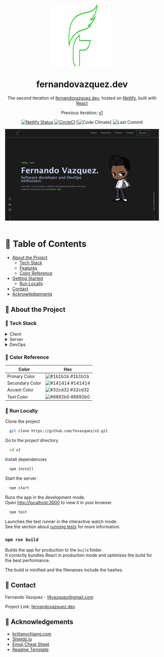 <div align="center">
  <img src="./src/img/logo.svg" width=200 height=200>
  <h1>fernandovazquez.dev</h1>
  <p>
    The second iteration of <a href="https://fernandovazquez.dev/">fernandovazquez.dev</a>, hosted on 
    <a href="https://www.netlify.com">Netlify</a>, built with <a href="https://github.com/facebook/create-react-app">React</a>
  </p>
  <p align="center">
    Previous iteration:
    <a href="https://github.com/fevazquez/v1" target="_blank">v1</a>  
  </p>

[![Netlify Status](https://api.netlify.com/api/v1/badges/e62b67af-8a25-47c1-96b9-38a946fb71e2/deploy-status)](https://app.netlify.com/sites/vigilant-elion-a37e60/deploys)
[![CircleCI](https://circleci.com/gh/fevazquez/v2.svg?style=svg)](https://app.circleci.com/pipelines/github/fevazquez/v2?branch=dev&filter=all)
[![Code Climate]("https://api.codeclimate.com/v1/badges/8867f04f3e43c5c05864/test_coverage")]
![Last Commit](https://img.shields.io/github/last-commit/fevazquez/v2)

<img src="./src/img/app_screenshot.png" />

</div>

<br />

<!-- Table of Contents -->

# :notebook_with_decorative_cover: Table of Contents

- [About the Project](#star2-about-the-project)
  - [Tech Stack](#space_invader-tech-stack)
  - [Features](#dart-features)
  - [Color Reference](#art-color-reference)
- [Getting Started](#toolbox-getting-started)
  - [Run Locally](#running-run-locally)
- [Contact](#handshake-contact)
- [Acknowledgements](#gem-acknowledgements)

<!-- About the Project -->

## :star2: About the Project

<!-- TechStack -->

### :space_invader: Tech Stack

<details>
  <summary>Client</summary>
  <ul>
    <li><a href="https://reactjs.org/">React.js</a></li>
    <li><a href="https://getbootstrap.com">Bootstrap</a></li>
  </ul>
</details>

<details>
  <summary>Server</summary>
  <ul>
    <li><a href="https://www.netlify.com">Netlify</a></li>
  </ul>
</details>

<details>
<summary>DevOps</summary>
  <ul>
    <li><a href="https://www.docker.com/">Docker</a></li>
    <li><a href="https://circleci.com/">CircleCLI</a></li>
  </ul>
</details>

<!-- Color Reference -->

### :art: Color Reference

| Color           | Hex                                                              |
| --------------- | ---------------------------------------------------------------- |
| Primary Color   | ![#1b1b1b](https://via.placeholder.com/10/1b1b1b?text=+) #1b1b1b |
| Secondary Color | ![#141414](https://via.placeholder.com/10/141414?text=+) #141414 |
| Accent Color    | ![#32cd32](https://via.placeholder.com/10/32cd32?text=+) #32cd32 |
| Text Color      | ![#8892b0](https://via.placeholder.com/10/8892b0?text=+) #8892b0 |

<!-- Run Locally -->

### :running: Run Locally

Clone the project

```bash
  git clone https://github.com/fevazquez/v2.git
```

Go to the project directory

```bash
  cd v2
```

Install dependencies

```bash
  npm install
```

Start the server

```bash
  npm start
```

Runs the app in the development mode.\
Open [http://localhost:3000](http://localhost:3000) to view it in your browser.

```bash
  npm test
```

Launches the test runner in the interactive watch mode.\
See the section about [running tests](https://facebook.github.io/create-react-app/docs/running-tests) for more information.

### `npm run build`

Builds the app for production to the `build` folder.\
It correctly bundles React in production mode and optimizes the build for the best performance.

The build is minified and the filenames include the hashes.

<!-- Contact -->

## :handshake: Contact

Fernando Vazquez - f4vazquez@gmail.com

Project Link: [fernandovazquez.dev](https://www.fernandovazquez.dev)

<!-- Acknowledgments -->

## :gem: Acknowledgements

- [brittanychiang.com](https://github.com/bchiang7/v4)
- [Shields.io](https://shields.io/)
- [Emoji Cheat Sheet](https://github.com/ikatyang/emoji-cheat-sheet/blob/master/README.md#travel--places)
- [Readme Template](https://github.com/Louis3797/awesome-readme-template)
